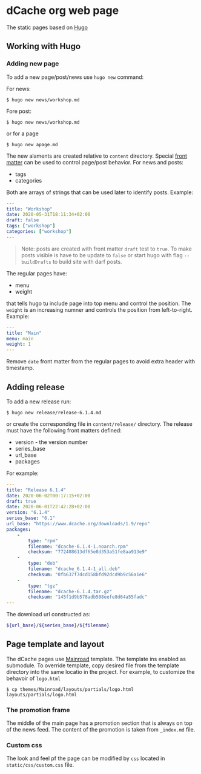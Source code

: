 # dCache org web page

The static pages based on [Hugo](https://gohugo.io)

## Working with Hugo

### Adding new page

To add a new page/post/news use `hugo new` command:

For news:

```
$ hugo new news/workshop.md
```

Fore post:

```
$ hugo new news/workshop.md
```

or for a page

```
$ hugo new apage.md
```

The new alaments are created relative to `content` directory. Special [front matter](https://gohugo.io/content-management/front-matter/) can be used to control page/post behavior. For news and posts:

- tags
- categories

Both are arrays of strings that can  be used later to identify posts. Example:

```yaml
---
title: "Workshop"
date: 2020-05-31T18:11:34+02:00
draft: false
tags: ["workshop"]
categories: ["workshop"]
---
```

> Note: posts are created with front matter `draft` test to `true`. To make posts visible is have to be update to `false` or start hugo with flag `--buildDrafts` to build site with darf posts.

The regular pages have:

- menu
- weight

that tells hugo tu include page into top menu and control the position. The `weight` is an increasing numner and controls the position from left-to-right. Example:

```yaml
---
title: "Main"
menu: main
weight: 1
---
```

Remove `date` front matter from the regular pages to avoid extra header with timestamp.

## Adding release

To add a new release run:
```
$ hugo new release/release-6.1.4.md
```
or create the corresponding file in `content/release/` directory. The release must have the following front matters defined:

- version - the version number
- series_base
- url_base
- packages

For example:

```yaml
---
title: "Release 6.1.4"
date: 2020-06-02T00:17:15+02:00
draft: true
date: 2020-06-01T22:42:28+02:00
version: "6.1.4"
series_base: "6.1"
url_base: "https://www.dcache.org/downloads/1.9/repo"
packages:
    -
        type: "rpm"
        filename: "dcache-6.1.4-1.noarch.rpm"
        checksum: "772408613df65e8d353a51fe8aa913e9"
    -
        type: "deb"
        filename: "dcache_6.1.4-1_all.deb"
        checksum: "0fb637f7dcd158bfd92dcd9b9c56a1e6"
    -
        type: "tgz"
        filename: "dcache-6.1.4.tar.gz"
        checksum: "145f1d9b578adb508eefe8d64a55fadc"
---
```

The download url constructed as:

```sh
${url_base}/${series_base}/${filename}
```

## Page template and layout

The dCache pages use [Mainroad](https://github.com/Vimux/Mainroad) template. The template ins enabled as submodule. To override template, copy desired file from the template directory into the same locatio in the project. For example, to customize the behavoir of `logo.html`

```
$ cp themes/Mainroad/layouts/partials/logo.html layouts/partials/logo.html
```

### The promotion frame

The middle of the main page has a promotion section that is always on top of the news feed. The content of the promotion is taken from `_index.md` file.


### Custom css

The look and feel pf the page can be modified by `css` located in `static/css/custom.css` file.